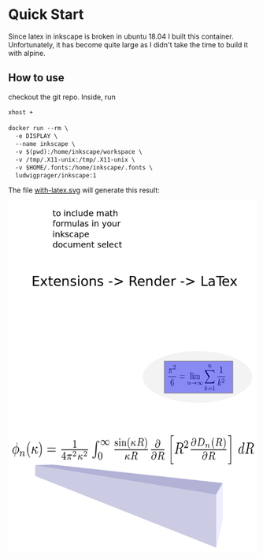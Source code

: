 # Quick Start

Since latex in inkscape is broken in ubuntu 18.04 I built this container. 
Unfortunately, it has become quite large as I didn't take the time to build it with alpine.

## How to use

checkout the git repo. Inside, run

~~~
xhost +

docker run --rm \
  -e DISPLAY \
  --name inkscape \
  -v $(pwd):/home/inkscape/workspace \
  -v /tmp/.X11-unix:/tmp/.X11-unix \
  -v $HOME/.fonts:/home/inkscape/.fonts \
  ludwigprager/inkscape:1

~~~

The file [with-latex.svg](./with-latex.svg) will generate this result:

![](./with-latex.png)
